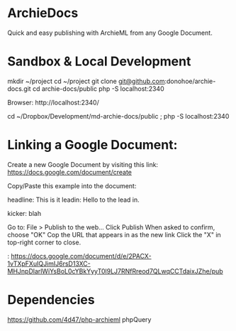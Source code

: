 # ArchieDocs

Quick and easy publishing with ArchieML from any Google Document.

# Sandbox & Local Development

mkdir ~/project
cd  ~/project
git clone git@github.com:donohoe/archie-docs.git
cd archie-docs/public
php -S localhost:2340

Browser:
http://localhost:2340/


cd ~/Dropbox/Development/md-archie-docs/public ; php -S localhost:2340 


# Linking a Google Document:

Create a new Google Document by visiting this link:
https://docs.google.com/document/create

Copy/Paste this example into the document:

headline: This is it
leadin: Hello to the lead in.

kicker: blah

Go to: File > Publish to the web...
Click Publish
When asked to confirm, choose "OK"
Cop the URL that appears in as the new link
Click the "X" in top-right corner to close.


 : https://docs.google.com/document/d/e/2PACX-1vTXpFXuIQJimIJ6rsD13XC-MHJnpDlarlWiYsBoL0cYBkYyyT0l9LJ7RNfRreod7QLwqCCTdaixJZhe/pub



# Dependencies

https://github.com/4d47/php-archieml
phpQuery
